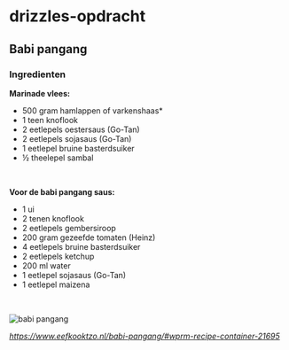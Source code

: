 # drizzles-opdracht

## Babi pangang
### Ingredienten
**Marinade vlees:**
- 500 gram hamlappen of varkenshaas*
- 1 teen knoflook
- 2 eetlepels oestersaus (Go-Tan)
- 2 eetlepels sojasaus (Go-Tan)
- 1 eetlepel bruine basterdsuiker
- ½ theelepel sambal
<br>

**Voor de babi pangang saus:**
- 1 ui
- 2 tenen knoflook
- 2 eetlepels gembersiroop
- 200 gram gezeefde tomaten (Heinz)
- 4 eetlepels bruine basterdsuiker
- 2 eetlepels ketchup
- 200 ml water
- 1 eetlepel sojasaus (Go-Tan)
- 1 eetlepel maizena
<br>

![babi pangang](https://www.google.com/search?sca_esv=daf07b3e4903b956&sxsrf=AHTn8zqC0ty9qk_SB3XuhfkKLEmfJ0IapA:1745570797983&q=babi+pangang&udm=2&fbs=ABzOT_CWdhQLP1FcmU5B0fn3xuWpA-dk4wpBWOGsoR7DG5zJBpcx8kZB4NRoUjdgt8WwoMt2eLfGlVE3GaT9s2o0rEuuPRs2VwKAwYSnvSzf8gkVMTmymgCsWEgej2BGF4iKJ7RvazXox8W12w3agmDwUlm76upmODGssw_7FQt_K6WhwkwbaDD-Ijhd_L8imweSjEqtqDZO&sa=X&ved=2ahUKEwiKkeD65fKMAxXq9QIHHWGpIoIQtKgLegQIFBAB&biw=1440&bih=812&dpr=2#vhid=xe3ehrtmq7EKvM&vssid=mosaic)

*https://www.eefkooktzo.nl/babi-pangang/#wprm-recipe-container-21695*
